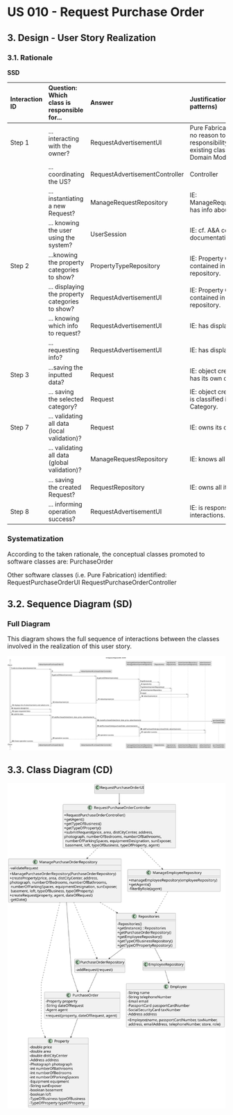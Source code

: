 # US 010 - Request Purchase Order

## 3. Design - User Story Realization

### 3.1. Rationale

**SSD**

| Interaction ID | Question: Which class is responsible for...      | Answer                         | Justification (with patterns)                                                                                 |
|:---------------|:-------------------------------------------------|:-------------------------------|:--------------------------------------------------------------------------------------------------------------|
| Step 1  		     | 	... interacting with the owner?                 | RequestAdvertisementUI         | Pure Fabrication: there is no reason to assign this responsibility to any existing class in the Domain Model. |
| 			  		        | 	... coordinating the US?                        | RequestAdvertisementController | Controller                                                                                                    |
| 			  		        | 	... instantiating a new Request?                | ManageRequestRepository        | IE: ManageRequestRepository has info about Requests.                                                          |
| 			  		        | ... knowing the user using the system?           | UserSession                    | IE: cf. A&A component documentation.                                                                          |
| Step 2  		     | 	...knowing the property categories to show?     | PropertyTypeRepository         | IE: Property Categories are contained in the repository.                                                      |
|                | 	... displaying the property categories to show? | RequestAdvertisementUI         | IE: Property Categories are contained in the repository.                                                      |
| 		             | 	... knowing which info to request?						        | RequestAdvertisementUI         | IE: has display methods.                                                                                      |
| 		             | 	... requesting info?						                      | RequestAdvertisementUI         | IE: has display methods.                                                                                      |
| Step 3  		     | 	...saving the inputted data?                    | Request                        | IE: object created in step 1 has its own data.                                                                |
|                | 	... saving the selected category?               | Request                        | IE: object created in step 1 is classified in one Category.                                                   |
| Step 7  		     | 	... validating all data (local validation)?     | Request                        | IE: owns its data.                                                                                            | 
| 			  		        | 	... validating all data (global validation)?    | ManageRequestRepository        | IE: knows all the requests.                                                                                   | 
| 			  		        | 	... saving the created Request?                 | RequestRepository              | IE: owns all its requests.                                                                                    | 
| Step 8  		     | 	... informing operation success?                | RequestAdvertisementUI         | IE: is responsible for user interactions.                                                                     | 

### Systematization ##

According to the taken rationale, the conceptual classes promoted to software classes are:
PurchaseOrder

Other software classes (i.e. Pure Fabrication) identified:
RequestPurchaseOrderUI
RequestPurchaseOrderController

## 3.2. Sequence Diagram (SD)

### Full Diagram

This diagram shows the full sequence of interactions between the classes involved in the realization of this user story.

![Sequence Diagram - Full](svg/us010-sequence-diagram-full.svg)

## 3.3. Class Diagram (CD)

![Class Diagram](svg/us010-class-diagram.svg)